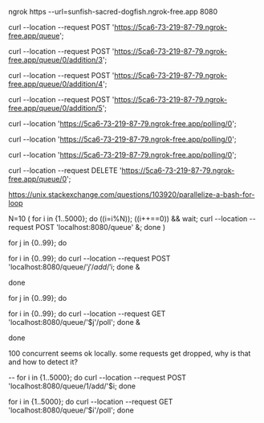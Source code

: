ngrok https --url=sunfish-sacred-dogfish.ngrok-free.app 8080


curl --location --request POST 'https://5ca6-73-219-87-79.ngrok-free.app/queue';

curl --location --request POST 'https://5ca6-73-219-87-79.ngrok-free.app/queue/0/addition/3';

curl --location --request POST 'https://5ca6-73-219-87-79.ngrok-free.app/queue/0/addition/4';

curl --location --request POST 'https://5ca6-73-219-87-79.ngrok-free.app/queue/0/addition/5';

curl --location 'https://5ca6-73-219-87-79.ngrok-free.app/polling/0';

curl --location 'https://5ca6-73-219-87-79.ngrok-free.app/polling/0';

curl --location 'https://5ca6-73-219-87-79.ngrok-free.app/polling/0';

curl --location --request DELETE 'https://5ca6-73-219-87-79.ngrok-free.app/queue/0';



https://unix.stackexchange.com/questions/103920/parallelize-a-bash-for-loop 

N=10
(
for i in {1..5000}; do ((i=i%N)); ((i++==0)) && wait; curl --location --request POST 'localhost:8080/queue' &; done
)


for j in {0..99}; do

for i in {0..99}; do curl --location --request POST 'localhost:8080/queue/'$j'/add/'$i; done &

done 

for j in {0..99}; do

for i in {0..99}; do curl --location --request GET 'localhost:8080/queue/'$j'/poll'; done &

done


100 concurrent seems ok locally. some requests get dropped, why is that and how to detect it? 

-- 
for i in {1..5000}; do curl --location --request POST 'localhost:8080/queue/1/add/'$i; done

for i in {1..5000}; do curl --location --request GET 'localhost:8080/queue/'$i'/poll'; done
